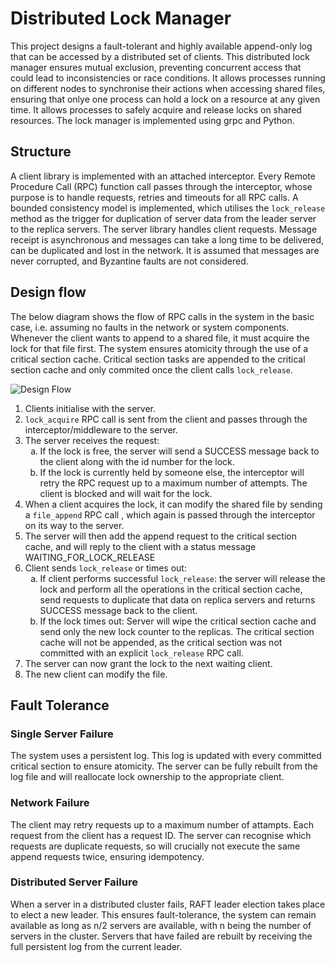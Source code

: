 # Distributed Lock Manager
This project designs a fault-tolerant and highly available append-only log that can be accessed by a distributed set of clients. This distributed lock manager ensures mutual exclusion, preventing concurrent access that could lead to inconsistencies or race conditions. It allows processes running on different nodes to synchronise their actions when accessing shared files, ensuring that onlye one process can hold a lock on a resource at any given time. It allows processes to safely acquire and release locks on shared resources. The lock manager is implemented using grpc and Python. 

## Structure
A client library is implemented with an attached interceptor. Every Remote Procedure Call (RPC) function call passes through the interceptor, whose purpose is to handle requests, retries and timeouts for all RPC calls. A bounded consistency model is implemented, which utilises the ``lock_release`` method as the trigger for duplication of server data from the leader server to the replica servers. The server library handles client requests. Message receipt is asynchronous and messages can take a long time to be delivered, can be duplicated and lost in the network. It is assumed that messages are never corrupted, and Byzantine faults are not considered. 

## Design flow
The below diagram shows the flow of RPC calls in the system in the basic case, i.e. assuming no faults in the network or system components. Whenever the client wants to append to a shared file, it must acquire the lock for that file first. The system ensures atomicity through the use of a critical section cache. Critical section tasks are appended to the critical section cache and only commited once the client calls ``lock_release``. 

![Design Flow](https://github.com/user-attachments/assets/28ced9f0-fd2c-41a3-9bca-9d157519e2f8)


<ol>
   <li>Clients initialise with the server.</li>
   <li><code>lock_acquire</code> RPC call is sent from the client and passes through the interceptor/middleware to the server.</li>
   <li>The server receives the request:
      <ol type="a">
         <li>If the lock is free, the server will send a SUCCESS message back to the client along with the id number for the lock.</li>
         <li>If the lock is currently held by someone else, the interceptor will retry the RPC request up to a maximum number of attempts. The client is blocked and will wait for the lock.</li>
      </ol>
   </li>
   <li>When a client acquires the lock, it can modify the shared file by sending a <code>file_append</code> RPC call , which again is passed through the interceptor on its way to the server.</li>
   <li>The server will then add the append request to the critical section cache, and will reply to the client with a status message WAITING_FOR_LOCK_RELEASE</li>
   <li>Client sends <code>lock_release</code> or times out:
   <ol type="a">
         <li>If client performs successful <code>lock_release</code>: the server will release the lock and perform all the operations in the critical section cache, send requests to duplicate that data on replica servers and returns SUCCESS message back to the client. </li>
         <li>If the lock times out: Server will wipe the critical section cache and send only the new lock counter to the replicas. The critical section cache will not be appended, as the critical section was not committed with an explicit <code>lock_release</code> RPC call.</li>
      </ol></li>
      <li>The server can now grant the lock to the next waiting client.</li>
      <li>The new client can modify the file. </li>
</ol>

## Fault Tolerance
### Single Server Failure
The system uses a persistent log. This log is updated with every committed critical section to ensure atomicity. The server can be fully rebuilt from the log file and will reallocate lock ownership to the appropriate client.

### Network Failure
The client may retry requests up to a maximum number of attampts. Each request from the client has a request ID. The server can recognise which requests are duplicate requests, so will crucially not execute the same append requests twice, ensuring idempotency. 

### Distributed Server Failure
When a server in a distributed cluster fails, RAFT leader election takes place to elect a new leader. This ensures fault-tolerance, the system can remain available as long as n/2 servers are available, with n being the number of servers in the cluster. Servers that have failed are rebuilt by receiving the full persistent log from the current leader.
